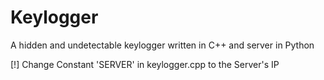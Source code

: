 # Keylogger
A hidden and undetectable keylogger written in C++ and server in Python

[!] Change Constant 'SERVER' in keylogger.cpp to the Server's IP
